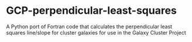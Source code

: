 # GCP-perpendicular-least-squares
A Python port of Fortran code that calculates the perpendicular least squares line/slope for cluster galaxies for use in the Galaxy Cluster Project
